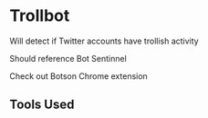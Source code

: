 # Trollbot

Will detect if Twitter accounts have trollish activity

Should reference Bot Sentinnel

Check out Botson Chrome extension

## Tools Used
